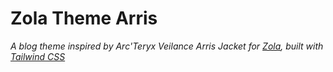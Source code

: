 # Zola Theme Arris

_A blog theme inspired by Arc'Teryx Veilance Arris Jacket for [Zola](https://www.getzola.org/), built with [Tailwind CSS](https://tailwindcss.com/)_
